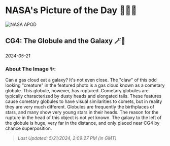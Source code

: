 
# NASA's Picture of the Day 🧑‍🚀💫

  ![NASA APOD](https://apod.nasa.gov/apod/image/2405/Cg4Galaxy_CtioRector_1476.jpg)
  
  ## CG4: The Globule and the Galaxy 🪄🌌
  
  _2024-05-21_
  
  ### About The Image ✨: 
  
  Can a gas cloud eat a galaxy?  It's not even close.  The "claw" of this odd looking "creature" in the featured photo is a gas cloud known as a cometary globule.  This globule, however, has ruptured.  Cometary globules are typically characterized by dusty heads and elongated tails.  These features cause cometary globules to have visual similarities to comets, but in reality they are very much different.  Globules are frequently the birthplaces of stars, and many show very young stars in their heads. The reason for the rupture in the head of this object is not yet known. The galaxy to the left of the globule is huge, very far in the distance, and only placed near CG4 by chance superposition.
  
  
  
  > _Last Updated: 5/21/2024, 2:09:27 PM (in GMT)_
  